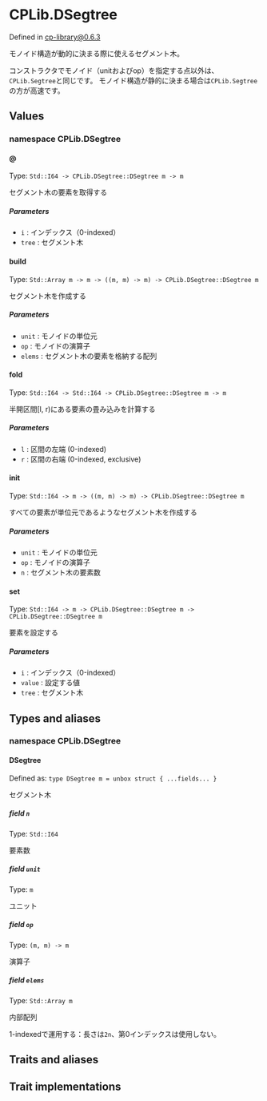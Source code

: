 # CPLib.DSegtree

Defined in cp-library@0.6.3

モノイド構造が動的に決まる際に使えるセグメント木。

コンストラクタでモノイド（unitおよびop）を指定する点以外は、`CPLib.Segtree`と同じです。
モノイド構造が静的に決まる場合は`CPLib.Segtree`の方が高速です。

## Values

### namespace CPLib.DSegtree

#### @

Type: `Std::I64 -> CPLib.DSegtree::DSegtree m -> m`

セグメント木の要素を取得する

##### Parameters

- `i` : インデックス（0-indexed）
- `tree` : セグメント木

#### build

Type: `Std::Array m -> m -> ((m, m) -> m) -> CPLib.DSegtree::DSegtree m`

セグメント木を作成する

##### Parameters

- `unit` : モノイドの単位元
- `op` : モノイドの演算子
- `elems` : セグメント木の要素を格納する配列

#### fold

Type: `Std::I64 -> Std::I64 -> CPLib.DSegtree::DSegtree m -> m`

半開区間[l, r)にある要素の畳み込みを計算する

##### Parameters

- `l` : 区間の左端 (0-indexed)
- `r` : 区間の右端 (0-indexed, exclusive)

#### init

Type: `Std::I64 -> m -> ((m, m) -> m) -> CPLib.DSegtree::DSegtree m`

すべての要素が単位元であるようなセグメント木を作成する

##### Parameters

- `unit` : モノイドの単位元
- `op` : モノイドの演算子
- `n` : セグメント木の要素数

#### set

Type: `Std::I64 -> m -> CPLib.DSegtree::DSegtree m -> CPLib.DSegtree::DSegtree m`

要素を設定する

##### Parameters

- `i` : インデックス（0-indexed）
- `value` : 設定する値
- `tree` : セグメント木

## Types and aliases

### namespace CPLib.DSegtree

#### DSegtree

Defined as: `type DSegtree m = unbox struct { ...fields... }`

セグメント木

##### field `n`

Type: `Std::I64`

要素数

##### field `unit`

Type: `m`

ユニット

##### field `op`

Type: `(m, m) -> m`

演算子

##### field `elems`

Type: `Std::Array m`

内部配列

1-indexedで運用する：長さは`2n`、第0インデックスは使用しない。

## Traits and aliases

## Trait implementations